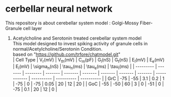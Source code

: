 # cerbellar neural network
This repository is about cerebellar system model : Golgi-Mossy Fiber-Granule cell layer
1. Acetylcholine and Serotonin treated cerebellar system model <br/> This model designed to invest spiking activity of granule cells in normal/Acetylcholine/Serotonin Condition. <br/> based on "https://github.com/trfore/chatmodel.git"   <br/>
| Cell Type | V<sub>r</sub>(mV) | V<sub>th</sub>(mV) | C<sub>m</sub>(pF) | G<sub>l</sub>(nS) | G<sub>t</sub>(nS) | E<sub>l</sub>(mV) | E<sub>e</sub>(mV) | E<sub>i</sub>(mV) | \sigma<sub>n</sub>(nS) | \tau<sub>n</sub>(ms) | \tau<sub>e</sub>(ms) | \tau<sub>i</sub>(ms) |
| --------- | ------- | -------- | ------- | ------- | ------- | ------- | ------- | ------- | ------------ | ---------- | ---------- | ---------- |
| GrC       |   -75   |   -55    |   3.1   |   0.2   |    1    |   -75   |    0    |   -75   |     0.05     |     20     |     12     |     20     |
| GoC       |   -55   |   -50    |   60    |    3    |    0    |   -51   |    0    |   -75   |      0.1     |     20     |     12     |     0      |
